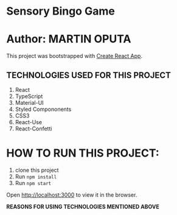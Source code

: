 # Sensory Bingo Game

# Author: MARTIN OPUTA

This project was bootstrapped with [Create React App](https://github.com/facebook/create-react-app).

## TECHNOLOGIES USED FOR THIS PROJECT

1. React
2. TypeScript
3. Material-UI
4. Styled Compononents
5. CSS3
6. React-Use
7. React-Confetti

# HOW TO RUN THIS PROJECT:
1. clone this project
2. Run `npm install`
3. Run `npm start`

Open [http://localhost:3000](http://localhost:3000) to view it in the browser.


**REASONS FOR USING TECHNOLOGIES MENTIONED ABOVE**


